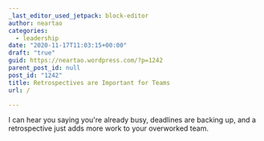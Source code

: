 ```yaml
---
_last_editor_used_jetpack: block-editor
author: neartao
categories:
  - leadership
date: "2020-11-17T11:03:15+00:00"
draft: "true"
guid: https://neartao.wordpress.com/?p=1242
parent_post_id: null
post_id: "1242"
title: Retrospectives are Important for Teams
url: /

---
```

I can hear you saying you're already busy, deadlines are backing up, and a retrospective just adds more work to your overworked team.
